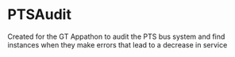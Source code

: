 # PTSAudit
Created for the GT Appathon to audit the PTS bus system and find instances when they make errors that lead to a decrease in service
